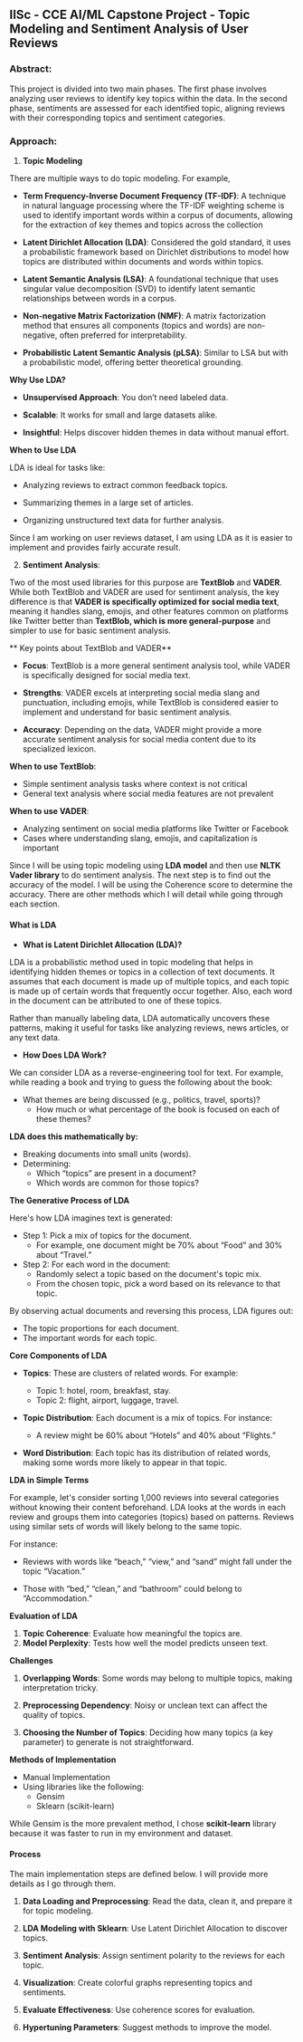 ## **IISc - CCE AI/ML Capstone Project - Topic Modeling and Sentiment Analysis of User Reviews**

### **Abstract:**

This project is divided into two main phases. The first phase involves analyzing user reviews to identify key topics within the data. In the second phase, sentiments are assessed for each identified topic, aligning reviews with their corresponding topics and sentiment categories. 

### **Approach:**

1. **Topic Modeling**

There are multiple ways to do topic modeling. For example, 

* **Term Frequency-Inverse Document Frequency (TF-IDF)**: A technique in natural language processing where the TF-IDF weighting scheme is used to identify important words within a corpus of documents, allowing for the extraction of key themes and topics across the collection

* **Latent Dirichlet Allocation (LDA)**: Considered the gold standard, it uses a probabilistic framework based on Dirichlet distributions to model how topics are distributed within documents and words within topics.

* **Latent Semantic Analysis (LSA)**: A foundational technique that uses singular value decomposition (SVD) to identify latent semantic relationships between words in a corpus.

* **Non-negative Matrix Factorization (NMF)**: A matrix factorization method that ensures all components (topics and words) are non-negative, often preferred for interpretability.

* **Probabilistic Latent Semantic Analysis (pLSA)**: Similar to LSA but with a probabilistic model, offering better theoretical grounding.


**Why Use LDA?**

* **Unsupervised Approach**: You don’t need labeled data.

* **Scalable**: It works for small and large datasets alike.

* **Insightful**: Helps discover hidden themes in data without manual effort.

**When to Use LDA**

LDA is ideal for tasks like:
* Analyzing reviews to extract common feedback topics.

* Summarizing themes in a large set of articles.

* Organizing unstructured text data for further analysis.

Since I am working on user reviews dataset, I am using LDA as it is easier to implement and provides fairly accurate result.


2. **Sentiment Analysis**:

Two of the most used libraries for this purpose are **TextBlob** and **VADER**.
While both TextBlob and VADER are used for sentiment analysis, the key difference is that **VADER is specifically optimized for social media text**, meaning it handles slang, emojis, and other features common on platforms like Twitter better than **TextBlob, which is more general-purpose** and simpler to use for basic sentiment analysis. 

** Key points about TextBlob and VADER**
* **Focus**:
TextBlob is a more general sentiment analysis tool, while VADER is specifically designed for social media text.

* **Strengths**:
VADER excels at interpreting social media slang and punctuation, including emojis, while TextBlob is considered easier to implement and understand for basic sentiment analysis.

* **Accuracy**:
Depending on the data, VADER might provide a more accurate sentiment analysis for social media content due to its specialized lexicon. 

**When to use TextBlob**: 
  * Simple sentiment analysis tasks where context is not critical 
  * General text analysis where social media features are not prevalent 

**When to use VADER**:

  * Analyzing sentiment on social media platforms like Twitter or Facebook
  * Cases where understanding slang, emojis, and capitalization is important


Since I will be using topic modeling using **LDA model** and then use **NLTK Vader library** to do sentiment analysis. The next step is to find out the accuracy of the model. I will be using the Coherence score to determine the accuracy. There are other methods which I will detail while going through each section.

#### **What is LDA**

* **What is Latent Dirichlet Allocation (LDA)?**

LDA is a probabilistic method used in topic modeling that helps in identifying hidden themes or topics in a collection of text documents. It assumes that each document is made up of multiple topics, and each topic is made up of certain words that frequently occur together. Also, each word in the document can be attributed to one of these topics.

Rather than manually labeling data, LDA automatically uncovers these patterns, making it useful for tasks like analyzing reviews, news articles, or any text data.

* **How Does LDA Work?**

We can consider LDA as a reverse-engineering tool for text. For example, while reading a book and trying to guess the following about the book:
  * What themes are being discussed (e.g., politics, travel, sports)?
	*	How much or what percentage of the book is focused on each of these themes?

**LDA does this mathematically by:**

* Breaking documents into small units (words).
* Determining:
  * Which “topics” are present in a document?
  * Which words are common for those topics?

**The Generative Process of LDA**

Here's how LDA imagines text is generated:
* Step 1: Pick a mix of topics for the document.
  * For example, one document might be 70% about “Food” and 30% about “Travel.”
* Step 2: For each word in the document:
  * Randomly select a topic based on the document's topic mix.
  * From the chosen topic, pick a word based on its relevance to that topic.

By observing actual documents and reversing this process, LDA figures out:

* The topic proportions for each document.
* The important words for each topic.

**Core Components of LDA**

* **Topics**: These are clusters of related words. For example:
  * Topic 1: hotel, room, breakfast, stay.
  * Topic 2: flight, airport, luggage, travel.

* **Topic Distribution**: Each document is a mix of topics. For instance:
  * A review might be 60% about “Hotels” and 40% about “Flights.”

* **Word Distribution**: Each topic has its distribution of related words, making some words more likely to appear in that topic.

**LDA in Simple Terms**

For example, let's consider sorting 1,000 reviews into several categories without knowing their content beforehand. LDA looks at the words in each review and groups them into categories (topics) based on patterns. Reviews using similar sets of words will likely belong to the same topic.

For instance:

* Reviews with words like “beach,” “view,” and “sand” might fall under the topic “Vacation.”

* Those with “bed,” “clean,” and “bathroom” could belong to “Accommodation.”

**Evaluation of LDA**

1. **Topic Coherence**: Evaluate how meaningful the topics are.
2. **Model Perplexity**: Tests how well the model predicts unseen text.


**Challenges**

1. **Overlapping Words**: Some words may belong to multiple topics, making interpretation tricky.

2. **Preprocessing Dependency**: Noisy or unclean text can affect the quality of topics.

3. **Choosing the Number of Topics**: Deciding how many topics (a key parameter) to generate is not straightforward.

**Methods of Implementation**

* Manual Implementation
* Using libraries like the following:
  * Gensim
  * Sklearn (scikit-learn)

While Gensim is the more prevalent method, I chose **scikit-learn** library because it was faster to run in my environment and dataset.

#### **Process**
The main implementation steps are defined below. I will provide more details as I go through them.

1. **Data Loading and Preprocessing**: Read the data, clean it, and prepare it for topic modeling.

2. **LDA Modeling with Sklearn**: Use Latent Dirichlet Allocation to discover topics.

3. **Sentiment Analysis**: Assign sentiment polarity to the reviews for each topic.

4. **Visualization**: Create colorful graphs representing topics and sentiments.

5. **Evaluate Effectiveness**: Use coherence scores for evaluation.

6. **Hypertuning Parameters**: Suggest methods to improve the model.
